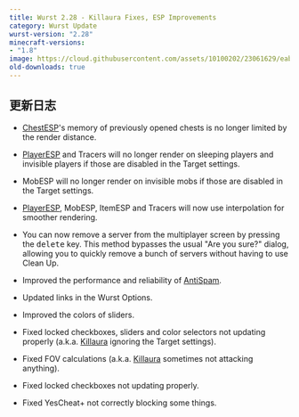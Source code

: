 ```yaml
---
title: Wurst 2.28 - Killaura Fixes, ESP Improvements
category: Wurst Update
wurst-version: "2.28"
minecraft-versions:
- "1.8"
image: https://cloud.githubusercontent.com/assets/10100202/23061629/eabadffe-f502-11e6-8771-ef06d22c35d8.jpg
old-downloads: true
---
```

## 更新日志

- [ChestESP](https://wurst.wiki/chestesp)'s memory of previously opened chests is no longer limited by the render distance.

- [PlayerESP](https://wurst.wiki/playeresp) and Tracers will no longer render on sleeping players and invisible players if those are disabled in the Target settings.

- MobESP will no longer render on invisible mobs if those are disabled in the Target settings.

- [PlayerESP](https://wurst.wiki/playeresp), MobESP, ItemESP and Tracers will now use interpolation for smoother rendering.

- You can now remove a server from the multiplayer screen by pressing the <kbd>delete</kbd> key. This method bypasses the usual "Are you sure?" dialog, allowing you to quickly remove a bunch of servers without having to use Clean Up.

- Improved the performance and reliability of [AntiSpam](https://wurst.wiki/antispam).

- Updated links in the Wurst Options.

- Improved the colors of sliders.

- Fixed locked checkboxes, sliders and color selectors not updating properly (a.k.a. [Killaura](https://wurst.wiki/killaura) ignoring the Target settings).

- Fixed FOV calculations (a.k.a. [Killaura](https://wurst.wiki/killaura) sometimes not attacking anything).

- Fixed locked checkboxes not updating properly.

- Fixed YesCheat+ not correctly blocking some things.
